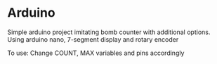 # Arduino
Simple arduino project imitating bomb counter with additional options. Using arduino nano, 7-segment display and rotary encoder

To use: Change COUNT, MAX variables and pins accordingly

